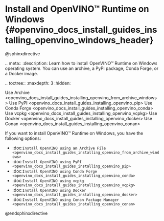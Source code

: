 # Install and OpenVINO™ Runtime on Windows {#openvino_docs_install_guides_installing_openvino_windows_header}

@sphinxdirective

.. meta::
   :description: Learn how to install OpenVINO™ Runtime on Windows operating 
                 system. You can use an archive, a PyPi package, Conda Forge, 
                 or a Docker image.


.. toctree::
   :maxdepth: 3
   :hidden:

   Use Archive <openvino_docs_install_guides_installing_openvino_from_archive_windows>
   Use PyPI <openvino_docs_install_guides_installing_openvino_pip>
   Use Conda Forge <openvino_docs_install_guides_installing_openvino_conda>
   Use vcpkg <openvino_docs_install_guides_installing_openvino_vcpkg>
   Use Docker <openvino_docs_install_guides_installing_openvino_docker>
   Use Conan <openvino_docs_install_guides_installing_openvino_conan>



If you want to install OpenVINO™ Runtime on Windows, you have the following options:

* :doc:`Install OpenVINO using an Archive File <openvino_docs_install_guides_installing_openvino_from_archive_windows>`
* :doc:`Install OpenVINO using PyPI <openvino_docs_install_guides_installing_openvino_pip>`
* :doc:`Install OpenVINO using Conda Forge <openvino_docs_install_guides_installing_openvino_conda>`
* :doc:`Install OpenVINO using vcpkg <openvino_docs_install_guides_installing_openvino_vcpkg>`
* :doc:`Install OpenVINO using Docker <openvino_docs_install_guides_installing_openvino_docker>`
* :doc:`Install OpenVINO using Conan Package Manager <openvino_docs_install_guides_installing_openvino_conan>`


@endsphinxdirective
